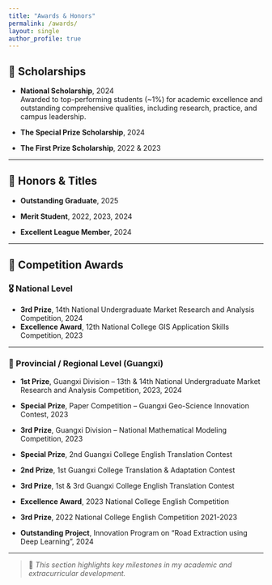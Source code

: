 ```yaml
---
title: "Awards & Honors"
permalink: /awards/
layout: single
author_profile: true
---
```


## 🏅 Scholarships

- **National Scholarship**, 2024  
  Awarded to top-performing students (~1%) for academic excellence and outstanding comprehensive qualities, including research, practice, and campus leadership.
  
- **The Special Prize Scholarship**, 2024

- **The First Prize Scholarship**, 2022 & 2023  

---

## 🌟 Honors & Titles

- **Outstanding Graduate**, 2025  

- **Merit Student**, 2022, 2023, 2024  

- **Excellent League Member**, 2024  

---

## 🥇 Competition Awards

### 🎖 National Level

- **3rd Prize**, 14th National Undergraduate Market Research and Analysis Competition, 2024
- **Excellence Award**, 12th National College GIS Application Skills Competition, 2023

---

### 🏅 Provincial / Regional Level (Guangxi)

- **1st Prize**, Guangxi Division – 13th & 14th National Undergraduate Market Research and Analysis Competition, 2023, 2024

- **Special Prize**, Paper Competition – Guangxi Geo-Science Innovation Contest, 2023

- **3rd Prize**, Guangxi Division – National Mathematical Modeling Competition, 2023

- **Special Prize**, 2nd Guangxi College English Translation Contest  
- **2nd Prize**, 1st Guangxi College Translation & Adaptation Contest  
- **3rd Prize**, 1st & 3rd Guangxi College English Translation Contest  
- **Excellence Award**, 2023 National College English Competition  
- **3rd Prize**, 2022 National College English Competition
2021-2023
  
- **Outstanding Project**, Innovation Program on “Road Extraction using Deep Learning”, 2024

---

> 📌 *This section highlights key milestones in my academic and extracurricular development.*

